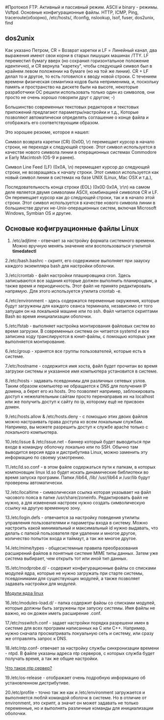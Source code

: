 
#Протокол FTP. Активный и пассивный режим. ASCII и binary - режимы. Vsftpd.
Основные конфигурационные файлы. HTTP, ICMP, Ping, traceroute(обзорно),
/etc/hosts/, ifconfig, nslookup, Isof, fuser, dos2unix, find

## dos2unix
Как указано Петром, CR = Возврат каретки и LF = Линейный канал, два выражения
имеют свои корни в старых пишущих машинах /TTY. LF переместил бумагу вверх (но
сохранил горизонтальное положение идентично), и CR вернула "каретку", чтобы
следующий символ был в крайнем левом положении на бумаге (но на той же линии).
CR + LF делал то и другое, то есть готовился к вводу новой строки. С течением
времени физическая семантика кодов была неприменима, и, поскольку память и
пространство на дискете были на высоте, некоторые разработчики ОС решили
использовать только один из символов, они просто не очень хорошо говорили друг с
другом; -)

Большинство современных текстовых редакторов и текстовых приложений предлагают
параметры/настройки и т.д., Которые позволяют автоматически определять
соглашение о конце файла и отображать его соответствующим образом.

Это хорошее резюме, которое я нашел:

Символ возврата каретки (CR) (0x0D, \r) перемещает курсор в начало строки, не
переходя к следующей строке. Этот символ используется в качестве нового символа
линии в операционных системах Commodore и Early Macintosh (OS-9 и ранее).

Символ Line Feed (LF) (0x0A, \n) перемещает курсор до следующей строки, не
возвращаясь к началу строки. Этот символ используется как новый символ линии в
системах на базе UNIX (Linux, Mac OSX и т.д.),

Последовательность конца строки (EOL) (0x0D 0x0A, \r\n) на самом деле является
двумя символами ASCII, комбинацией символов CR и LF. Он перемещает курсор как до
следующей строки, так и в начало этой строки. Этот символ используется в
качестве нового символа линии в большинстве других не-Unix-операционных систем,
включая Microsoft Windows, Symbian OS и другие.

## Основые кофигруационные файлы Linux

1. /etc/adjtime - отвечает за настройку формата системного времени. Можно
вручную менять значение или воспользоваться утилитой **timedatectl**

2./etc/bash.bashrc - скрипт, его содержимое выполняет при заауску каждого
экземпляра bash для настройки оболочки.

3./etc/crontab - файл настройки плашировщика cron. Здесь записываются все
задания которые должен выполнить планирощвик, а также время и периодичность.
Этот файл не принято редактировать напрямую. Для этого используется утилита
crontab -e.

4./etc/environment - здесь содержатся переменные окружения, которые будут
загружены для каждого сеанса терминала, независимо от того запущен он на
локальной машине или по ssh. Файл читается скриптами Bash во время инициализации
оболочки.

5./etc/fstab - выполняет настройка монтирования файловых систем во время
загрузки. В современных система он читается systemd и все записина ходу
транслируются в юнит-файлы, с помощью которых уже выполняется монтирование.

6./etc/group - хранятся все группы пользователей, которые есть в системе.

7./etc/hostname - содержится имя хоста, файл будет прочитан во время загрузки
системы и указанное имя компьютера установится в системе.

8./etc/hosts - задавать псевдонимы для различных сетевых узлов. Таким образом
компьютер не обращается к DNS для получения IP домена, а берет его из hosts. Это
позволяет например, заблокировать доступ к нежелательным сайтам просто
перенаправив их на localhost или же получить доступ к сайту по ip, которому ещё
не присвоен домен.

9./etc/hosts.allow & /etc/hosts.deny - с помощью этих двоих файлов можно
настраивать права доступа ко всем локальным службам. Например, вы можете
разрешить доступ к службе apache только с локального компьютера. 

10./etc/issue & /etc/issue.net - баннер который будет выводиться при входе в
командну оболочку локально или по SSH. Обычно там выводится версия ядра и
дистрибутива Linux, можно заменить эту информацию по своему усмотрению.

11./etc/ld.so.conf - в этом файле содержаться пути к папкам, в которых
компоновщик linux ld.so будет искать динамические библиотеки во время запуска
программ. Папки /lib64, /lib/ /usr/lib64 и /usr/lib будут проверены
автоматически.

12./etc/localtime - символическая ссылка которая указывает на файл часового
пояса в папке /usr/share/zoneinfo. Редактировать файл не нужно, а для изменения
настроек нужно создать символическую ссылку на другую временную зону.

13./etc/login.defs - отвечается за настройку поведения утилиты управления
пользователями и параметры входа в систему. Можно настроить какой минимальный и
максимальный id нужно выдавать, что делать с папкой пользователя при удалении и
многое другое, количество попыток входа и таймаут, а так же многое другое.

14./etc/mime/types - общесистемные правила преобразования расширений файлов в
понятные системе MIME типы данных. Затем уже система выбирает, чем открыть тот
или иной тип данных.

15./etc/modprobe.d/ - содержит конфигурационные файлы со списками модулей ядра,
которые не нужно загружать при старте системы, псевдонимами для существующих
модулей, а также позволяет задавать настройки для модулей.

[Модули ядра linux](https://losst.ru/moduli-yadra-linux)

16./etc/modules-load.d/ - папка содержит файоы со списками модулей, которые
должны быть загружены при запуску системы. Имя файлы не важно, но он дожен иметь
расширение .conf.

17./etc/nsswitch.conf - задает настройки порядка разрешени имен в системе для
всех программ написанных на C или C++. Например, нужно сначала просматривать
локуальную сеть и систему, или сразу же отправлять запрос к DNS.

18./etc/ntp.conf- отвечает за настройку службы синхронизации времени - ntpd. В
файле указаны адреса ntp серверов, с которых служба будет получать время, а так
же общие настройки.

[Что такое ntp сервер?](https://www.dmosk.ru/terminus.php?object=ntp)

19./etc/os-release - отображает очень подробную информацию об установленном дистрибутиве.

20./etc/profile - точно так же как и /etc/environment загружается и выполняется
люблй командой оболочк в системе. Но в отличие от environment, это скрипт, а
значит он может задавать не только переменные, но и выполнять различные команды
для инициализации оболочки.

















































































 
